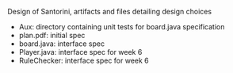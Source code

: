 Design of Santorini, artifacts and files detailing design choices

- Aux: directory containing unit tests for board.java specification
- plan.pdf: initial spec
- board.java: interface spec
- Player.java: interface spec for week 6
- RuleChecker: interface spec for week 6

